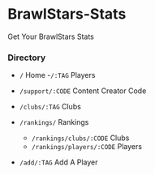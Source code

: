 # BrawlStars-Stats
Get Your BrawlStars Stats


### Directory 

- `/` Home
   -`/:TAG` Players
 
- `/support/:CODE` Content Creator Code

- `/clubs/:TAG` Clubs

- `/rankings/` Rankings
  - `/rankings/clubs/:CODE` Clubs
  - `/rankings/players/:CODE` Players

- `/add/:TAG` Add A Player


 
